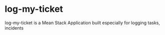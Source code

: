 # log-my-ticket
log-my-ticket is a Mean Stack Application built especially for logging tasks, incidents
